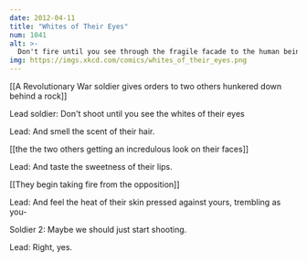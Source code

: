 ```yaml
---
date: 2012-04-11
title: "Whites of Their Eyes"
num: 1041
alt: >-
  Don't fire until you see through the fragile facade to the human being within.
img: https://imgs.xkcd.com/comics/whites_of_their_eyes.png
---
```

[[A Revolutionary War soldier gives orders to two others hunkered down behind a rock]]

Lead soldier: Don't shoot until you see the whites of their eyes

Lead: And smell the scent of their hair.

[[the the two others getting an incredulous look on their faces]]

Lead: And taste the sweetness of their lips.

[[They begin taking fire from the opposition]]

Lead: And feel the heat of their skin pressed against yours, trembling as you-

Soldier 2: Maybe we should just start shooting.

Lead: Right, yes.

